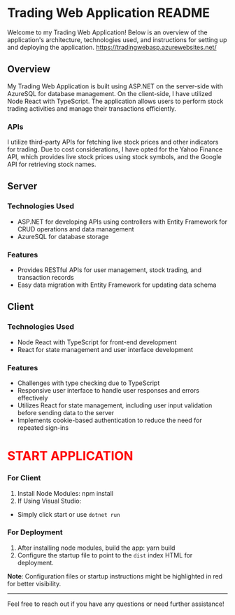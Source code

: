 # Trading Web Application README

Welcome to my Trading Web Application! Below is an overview of the application's architecture, technologies used, and instructions for setting up and deploying the application.
https://tradingwebasp.azurewebsites.net/
## Overview

My Trading Web Application is built using ASP.NET on the server-side with AzureSQL for database management. On the client-side, I have utilized Node React with TypeScript. The application allows users to perform stock trading activities and manage their transactions efficiently.

### APIs

I utilize third-party APIs for fetching live stock prices and other indicators for trading. Due to cost considerations, I have opted for the Yahoo Finance API, which provides live stock prices using stock symbols, and the Google API for retrieving stock names.

## Server

### Technologies Used
- ASP.NET for developing APIs using controllers with Entity Framework for CRUD operations and data management
- AzureSQL for database storage

### Features
- Provides RESTful APIs for user management, stock trading, and transaction records
- Easy data migration with Entity Framework for updating data schema

## Client

### Technologies Used
- Node React with TypeScript for front-end development
- React for state management and user interface development

### Features
- Challenges with type checking due to TypeScript
- Responsive user interface to handle user responses and errors effectively
- Utilizes React for state management, including user input validation before sending data to the server
- Implements cookie-based authentication to reduce the need for repeated sign-ins

# <span style="color:red">START APPLICATION</span>

### For Client

1. Install Node Modules: npm install
2. If Using Visual Studio:
- Simply click start or use `dotnet run`

### For Deployment

1. After installing node modules, build the app: yarn build
2. Configure the startup file to point to the `dist` index HTML for deployment.

**Note**: Configuration files or startup instructions might be highlighted in red for better visibility.

---

Feel free to reach out if you have any questions or need further assistance!
